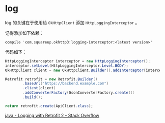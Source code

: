 # log

log 的关键在于使用给 `OkHttpClient` 添加 `HttpLoggingInterceptor` 。

记得添加如下依赖：

`compile 'com.squareup.okhttp3:logging-interceptor:<latest version>'`

代码如下：

```java
HttpLoggingInterceptor interceptor = new HttpLoggingInterceptor();
interceptor.setLevel(HttpLoggingInterceptor.Level.BODY);
OkHttpClient client = new OkHttpClient.Builder().addInterceptor(interceptor).build();

Retrofit retrofit = new Retrofit.Builder()
        .baseUrl("https://backend.example.com")
        .client(client)
        .addConverterFactory(GsonConverterFactory.create())
        .build();

return retrofit.create(ApiClient.class);
```

[java - Logging with Retrofit 2 - Stack Overflow](https://stackoverflow.com/questions/32514410/logging-with-retrofit-2) 
